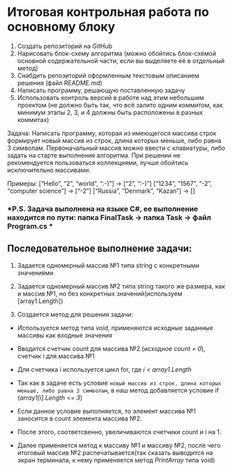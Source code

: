 # Итоговая контрольная работа по основному блоку

1. Создать репозиторий на GitHub
2. Нарисовать блок-схему алгоритма (можно обойтись блок-схемой основной содержательной части, если вы выделяете её в отдельный метод)
3. Снабдить репозиторий оформленным текстовым описанием решения (файл README.md)
4. Написать программу, решающую поставленную задачу
5. Использовать контроль версий в работе над этим небольшим проектом (не должно быть так, что всё залито одним коммитом, как минимум этапы 2, 3, и 4 должны быть расположены в разных коммитах)

Задача: Написать программу, которая из имеющегося массива строк формирует новый массив из строк, длина которых меньше, либо равна 3 символам. Первоначальный массив можно ввести с клавиатуры, либо задать на старте выполнения алгоритма. При решении не рекомендуется пользоваться коллекциями, лучше обойтись исключительно массивами.


Примеры:
[“Hello”, “2”, “world”, “:-)”] → [“2”, “:-)”]
[“1234”, “1567”, “-2”, “computer science”] → [“-2”]
[“Russia”, “Denmark”, “Kazan”] → []

### *P.S. Задача выполнена на языке C#, ее выполнение находится по пути: папка FinalTask -> папка Task -> файл Program.cs *


## Последовательное выполнение задачи:

1. Задается одномерный массив №1 типа string с конкретными значениями

2. Задается одномерный массив №2 типа string такого же размера, как и массив №1, но без конкретных значений(используем [array1.Length])

3. Создается метод для решения задачи:

* Используется метод типа *void*, применяются исходные заданные массивы как входные значения

* Вводится счетчик count для массива №2 (исходное *count = 0*), счетчик i для массива №1

* Для счетчика i используется цикл for, где *i < array1.Length*

* Так как в задаче есть условие ```новый массив из строк, длина которых меньше, либо равна 3 символам```, в наш метод добавляется условие if (*array1[i].Length <= 3*)

* Если данное условие выполняется, то элемент массива №1 заносится в count элемента массива №2.

* После этого, соответсвенно, увеличиваются счетчики count и i на 1.

* Далее применяется метод к массиву №1 и массиву №2, после чего итоговый массив №2 распечатывается(так сказать выводится на экран терминала, к нему применяется метод *PrintArray* типа void)




